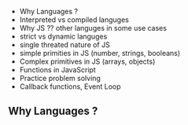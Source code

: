 - Why Languages ?
- Interpreted vs compiled languges
- Why JS ?? other languges in some use cases
- strict vs dynamic languges
- single threated nature of JS
- simple primities in JS (number, strings, booleans)
- Complex primitives in JS (arrays, objects)
- Functions in JavaScript
- Practice problem solving
- Callback functions, Event Loop

## Why Languages ?
